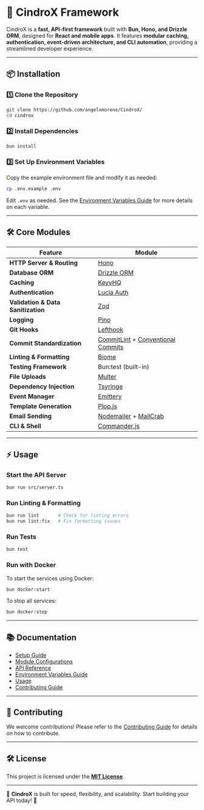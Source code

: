 # 🚀 CindroX Framework

CindroX is a **fast, API-first framework** built with **Bun, Hono, and Drizzle ORM**, designed for **React and mobile apps**. It features **modular caching, authentication, event-driven architecture, and CLI automation**, providing a streamlined developer experience.

---

## 📦 Installation

### **1️⃣ Clone the Repository**
```sh
git clone https://github.com/angelxmoreno/CindroX/
cd cindrox
```

### **2️⃣ Install Dependencies**
```sh
bun install
```

### **3️⃣ Set Up Environment Variables**
Copy the example environment file and modify it as needed:
```sh
cp .env.example .env
```
Edit `.env` as needed. See the [Environment Variables Guide](docs/environment.md) for more details on each variable.

---

## 🛠 Core Modules

| Feature | Module |
|---------|--------|
| **HTTP Server & Routing** | [Hono](https://hono.dev/) |
| **Database ORM** | [Drizzle ORM](https://orm.drizzle.team/) |
| **Caching** | [KeyvHQ](https://www.npmjs.com/package/keyv) |
| **Authentication** | [Lucia Auth](https://lucia-auth.com/) |
| **Validation & Data Sanitization** | [Zod](https://zod.dev/) |
| **Logging** | [Pino](https://getpino.io/) |
| **Git Hooks** | [Lefthook](https://github.com/evilmartians/lefthook) |
| **Commit Standardization** | [CommitLint](https://commitlint.js.org/) + [Conventional Commits](https://www.conventionalcommits.org/) |
| **Linting & Formatting** | [Biome](https://biomejs.dev/) |
| **Testing Framework** | Bun:test (built-in) |
| **File Uploads** | [Multer](https://github.com/expressjs/multer) |
| **Dependency Injection** | [Tsyringe](https://github.com/microsoft/tsyringe) |
| **Event Manager** | [Emittery](https://github.com/sindresorhus/emittery) |
| **Template Generation** | [Plop.js](https://plopjs.com/) |
| **Email Sending** | [Nodemailer](https://nodemailer.com/) + [MailCrab](https://github.com/marlonb/mailcrab) |
| **CLI & Shell** | [Commander.js](https://github.com/tj/commander.js) |

---

## ⚡ Usage

### **Start the API Server**
```sh
bun run src/server.ts
```

### **Run Linting & Formatting**
```sh
bun run lint       # Check for linting errors
bun run lint:fix   # Fix formatting issues
```

### **Run Tests**
```sh
bun test
```

### **Run with Docker**
To start the services using Docker:
```sh
bun docker:start
```

To stop all services:
```sh
bun docker:stop
```

---

## 📚 Documentation
- [Setup Guide](docs/setup.md)
- [Module Configurations](docs/modules.md)
- [API Reference](docs/api.md)
- [Environment Variables Guide](docs/environment.md)
- [Usage](docs/usage.md)
- [Contributing Guide](docs/contributing.md)

---

## 🤝 Contributing
We welcome contributions! Please refer to the [Contributing Guide](docs/contributing.md) for details on how to contribute.

---

## 🛠️ License
This project is licensed under the **[MIT License](LICENSE)**.

---

🚀 **CindroX** is built for speed, flexibility, and scalability. Start building your API today! 🎯
